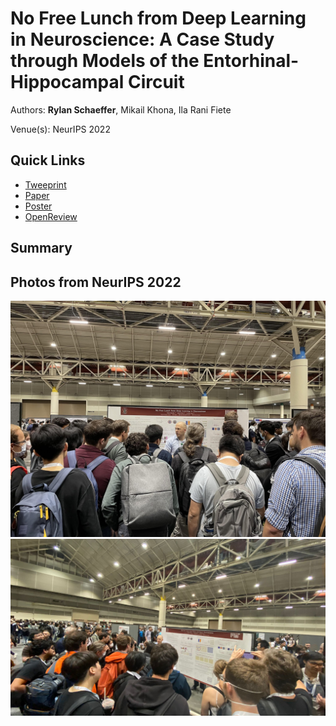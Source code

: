 # No Free Lunch from Deep Learning in Neuroscience: A Case Study through Models of the Entorhinal-Hippocampal Circuit

Authors: **Rylan Schaeffer**, Mikail Khona, Ila Rani Fiete

Venue(s): NeurIPS 2022

## Quick Links

- [Tweeprint]()
- [Paper](paper.pdf)
- [Poster](poster.pdf)
- [OpenReview](https://openreview.net/forum?id=syU-XvinTI1)

## Summary

## Photos from NeurIPS 2022

![](fun_img_0.jpeg)
![](fun_img_1.jpeg)